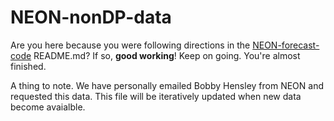# NEON-nonDP-data

Are you here because you were following directions in the [NEON-forecast-code](https://github.com/FLARE-forecast/NEON-forecast-code) README.md? If so, <b>good working</b>! Keep on going. You're almost finished. 

A thing to note. We have personally emailed Bobby Hensley from NEON and requested this data. This file will be iteratively updated when new data become avaialble. 
